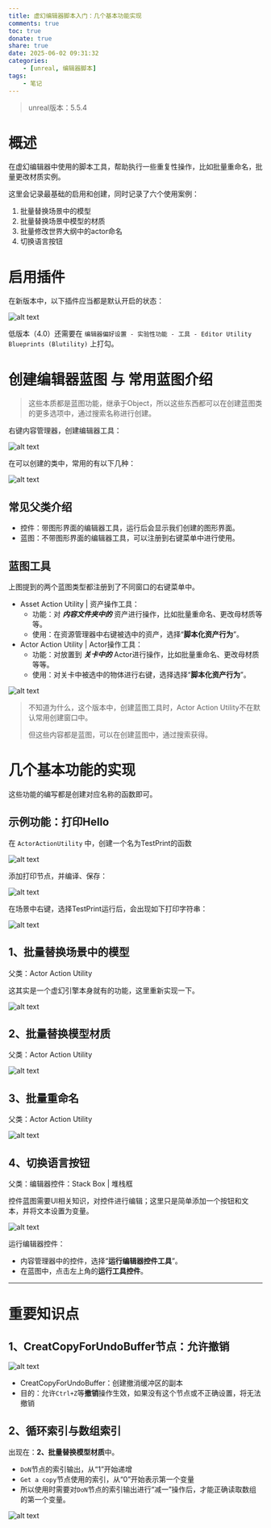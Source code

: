 ```yaml
---
title: 虚幻编辑器脚本入门：几个基本功能实现
comments: true
toc: true
donate: true
share: true
date: 2025-06-02 09:31:32
categories:
    - [unreal, 编辑器脚本]
tags:
    - 笔记
---
```

> unreal版本：5.5.4

# 概述

在虚幻编辑器中使用的脚本工具，帮助执行一些重复性操作，比如批量重命名，批量更改材质实例。

这里会记录最基础的启用和创建，同时记录了六个使用案例：
1. 批量替换场景中的模型
2. 批量替换场景中模型的材质
3. 批量修改世界大纲中的actor命名
4. 切换语言按钮

# 启用插件

在新版本中，以下插件应当都是默认开启的状态：

![alt text](虚幻编辑器脚本入门：几个基本功能实现/虚幻编辑器脚本_01_启用插件.jpg)

低版本（4.0）还需要在 `编辑器偏好设置 - 实验性功能 - 工具 - Editor Utility Blueprints (Blutility)` 上打勾。

# **创建**编辑器蓝图 与 常用蓝图**介绍**

> 这些本质都是蓝图功能，继承于Object，所以这些东西都可以在创建蓝图类的更多选项中，通过搜索名称进行创建。

右键内容管理器，创建编辑器工具：

![alt text](虚幻编辑器脚本入门：几个基本功能实现/虚幻编辑器脚本_02_创建编辑器工具蓝图.jpg)

在可以创建的类中，常用的有以下几种：

![alt text](虚幻编辑器脚本入门：几个基本功能实现/虚幻编辑器脚本_03_可以创建的类型.jpg)

## 常见父类介绍
- 控件：带图形界面的编辑器工具，运行后会显示我们创建的图形界面。
- 蓝图：不带图形界面的编辑器工具，可以注册到右键菜单中进行使用。

## 蓝图工具

上图提到的两个蓝图类型都注册到了不同窗口的右键菜单中。

- Asset Action Utility | 资产操作工具：
  - 功能：对 ***内容文件夹中的*** 资产进行操作，比如批量重命名、更改母材质等等。
  - 使用：在资源管理器中右键被选中的资产，选择“**脚本化资产行为**”。
- Actor Action Utility | Actor操作工具：
  - 功能：对放置到 ***关卡中的*** Actor进行操作，比如批量重命名、更改母材质等等。
  - 使用：对关卡中被选中的物体进行右键，选择选择“**脚本化资产行为**”。

![alt text](虚幻编辑器脚本入门：几个基本功能实现/虚幻编辑器脚本_04_执行蓝图脚本.jpg)

> 不知道为什么，这个版本中，创建蓝图工具时，Actor Action Utility不在默认常用创建窗口中。
>
> 但这些内容都是蓝图，可以在创建蓝图中，通过搜索获得。
# 几个基本功能的实现
这些功能的编写都是创建对应名称的函数即可。
## 示例功能：打印Hello

在 `ActorActionUtility` 中，创建一个名为TestPrint的函数

![alt text](虚幻编辑器脚本入门：几个基本功能实现/虚幻编辑器脚本_05_打印函数_创建.jpg)

添加打印节点，并编译、保存：

![alt text](虚幻编辑器脚本入门：几个基本功能实现/虚幻编辑器脚本_06_打印函数_编写.jpg)

在场景中右键，选择TestPrint运行后，会出现如下打印字符串：

![alt text](虚幻编辑器脚本入门：几个基本功能实现/虚幻编辑器脚本_07_运行Print示例.jpg)

## 1、批量替换场景中的模型

父类：Actor Action Utility

这其实是一个虚幻引擎本身就有的功能，这里重新实现一下。

![alt text](虚幻编辑器脚本入门：几个基本功能实现/虚幻编辑器脚本_08_批量替换网格体蓝图.jpg)

## 2、批量替换模型材质

父类：Actor Action Utility

![alt text](虚幻编辑器脚本入门：几个基本功能实现/虚幻编辑器脚本_09_批量替换模型材质.jpg)

## 3、批量重命名

父类：Actor Action Utility

![alt text](虚幻编辑器脚本入门：几个基本功能实现/虚幻编辑器脚本_10_批量重命名.jpg)

## 4、切换语言按钮

父类：编辑器控件：Stack Box | 堆栈框

控件蓝图需要UI相关知识，对控件进行编辑；这里只是简单添加一个按钮和文本，并将文本设置为变量。

![alt text](虚幻编辑器脚本入门：几个基本功能实现/虚幻编辑器脚本_11_切换语言按钮.jpg)

运行编辑器控件：
- 内容管理器中的控件，选择“**运行编辑器控件工具**”。
- 在蓝图中，点击左上角的**运行工具控件**。

---
# 重要知识点

## 1、CreatCopyForUndoBuffer节点：允许撤销

![alt text](虚幻编辑器脚本入门：几个基本功能实现/虚幻编辑器脚本_b01_CreatCopyForUndoBuffer.jpg)

- CreatCopyForUndoBuffer：创建撤消缓冲区的副本
- 目的：允许`Ctrl+Z`等**撤销**操作生效，如果没有这个节点或不正确设置，将无法撤销

## 2、循环索引与数组索引

出现在：**2、批量替换模型材质**中。

- `DoN`节点的索引输出，从“1”开始递增
- `Get a copy`节点使用的索引，从“0”开始表示第一个变量
- 所以使用时需要对`DoN`节点的索引输出进行“减一”操作后，才能正确读取数组的第一个变量。

![alt text](虚幻编辑器脚本入门：几个基本功能实现/虚幻编辑器脚本_b02_两个索引.jpg)